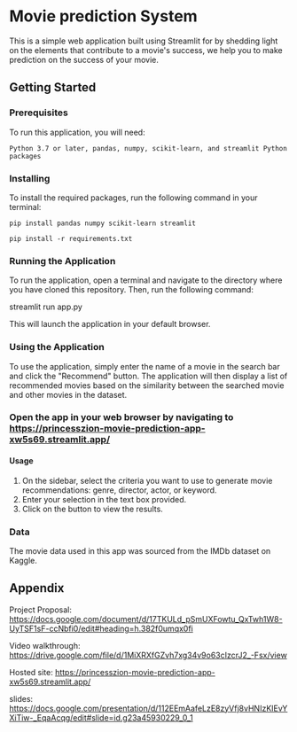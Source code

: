  

# Movie prediction System
This is a simple web application built using Streamlit for by shedding light on the elements that contribute to a movie's success, we help you to make prediction on the success of your movie.

## Getting Started
### Prerequisites
To run this application, you will need:

    Python 3.7 or later, pandas, numpy, scikit-learn, and streamlit Python packages
    
### Installing
To install the required packages, run the following command in your terminal:

    
    pip install pandas numpy scikit-learn streamlit
    
    pip install -r requirements.txt
    
    
### Running the Application
To run the application, open a terminal and navigate to the directory where you have cloned this repository. Then, run the following command:


  streamlit run app.py
  
  This will launch the application in your default browser.

### Using the Application
To use the application, simply enter the name of a movie in the search bar and click the "Recommend" button. The application will then display a list of recommended movies based on the similarity between the searched movie and other movies in the dataset.


### Open the app in your web browser by navigating to https://princesszion-movie-prediction-app-xw5s69.streamlit.app/

#### Usage

  1. On the sidebar, select the criteria you want to use to generate movie recommendations: genre, director, actor, or keyword.
  2. Enter your selection in the text box provided.
  3. Click on the button to view the results.

### Data
The movie data used in this app was sourced from the IMDb dataset on Kaggle.

## Appendix

Project Proposal: https://docs.google.com/document/d/17TKULd_pSmUXFowtu_QxTwh1W8-UyTSF1sF-ccNbfi0/edit#heading=h.382f0umqx0fi

Video walkthrough: https://drive.google.com/file/d/1MiXRXfGZvh7xg34v9o63cIzcrJ2_-Fsx/view

Hosted site: https://princesszion-movie-prediction-app-xw5s69.streamlit.app/

slides: https://docs.google.com/presentation/d/112EEmAafeLzE8zyVfj8vHNIzKIEvYXiTiw-_EqaAcqg/edit#slide=id.g23a45930229_0_1

